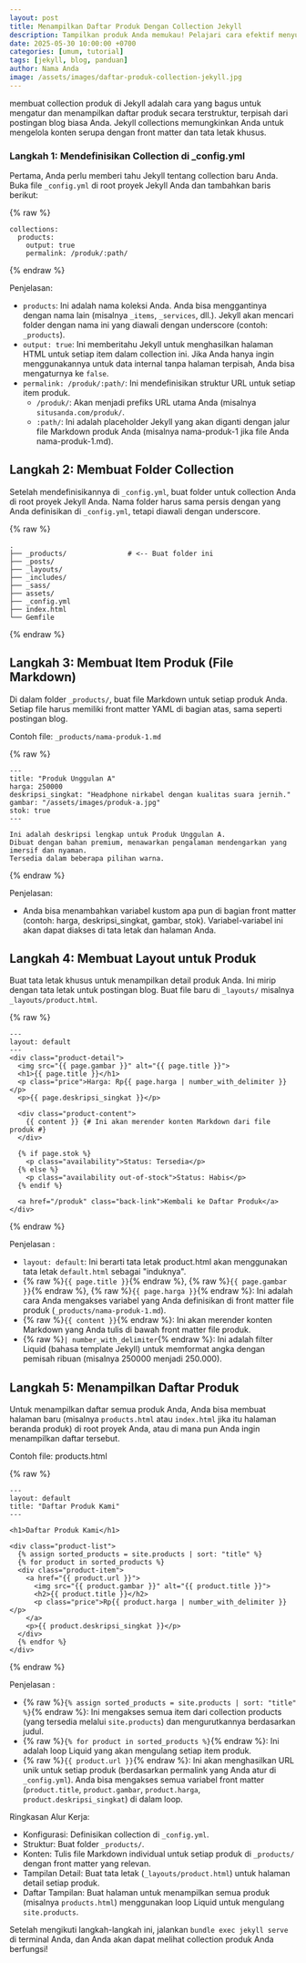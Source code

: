 ```yaml
---
layout: post
title: Menampilkan Daftar Produk Dengan Collection Jekyll
description: Tampilkan produk Anda memukau! Pelajari cara efektif menyusun dan menampilkan daftar produk menggunakan Collection Jekyll untuk blog Anda. Mudah, cepat, dan profesional.
date: 2025-05-30 10:00:00 +0700
categories: [umum, tutorial]
tags: [jekyll, blog, panduan]
author: Nama Anda
image: /assets/images/daftar-produk-collection-jekyll.jpg
---
```


membuat collection produk di Jekyll adalah cara yang bagus untuk mengatur dan menampilkan daftar produk secara terstruktur, terpisah dari postingan blog biasa Anda. Jekyll collections memungkinkan Anda untuk mengelola konten serupa dengan front matter dan tata letak khusus.

### Langkah 1: Mendefinisikan Collection di _config.yml

Pertama, Anda perlu memberi tahu Jekyll tentang collection baru Anda. Buka file `_config.yml` di root proyek Jekyll Anda dan tambahkan baris berikut:

{% raw %}
```
collections:
  products:
    output: true
    permalink: /produk/:path/
```
{% endraw %}

Penjelasan:

* `products`: Ini adalah nama koleksi Anda. Anda bisa menggantinya dengan nama lain (misalnya `_items`, `_services`, dll.). Jekyll akan mencari folder dengan nama ini yang diawali dengan underscore (contoh: `_products`).
* `output: true`: Ini memberitahu Jekyll untuk menghasilkan halaman HTML untuk setiap item dalam collection ini. Jika Anda hanya ingin menggunakannya untuk data internal tanpa halaman terpisah, Anda bisa mengaturnya ke `false`.
* `permalink: /produk/:path/`: Ini mendefinisikan struktur URL untuk setiap item produk.
    * `/produk/`: Akan menjadi prefiks URL utama Anda (misalnya `situsanda.com/produk/`.
    * `:path/`: Ini adalah placeholder Jekyll yang akan diganti dengan jalur file Markdown produk Anda (misalnya nama-produk-1 jika file Anda nama-produk-1.md).

## Langkah 2: Membuat Folder Collection

Setelah mendefinisikannya di `_config.yml`, buat folder untuk collection Anda di root proyek Jekyll Anda. Nama folder harus sama persis dengan yang Anda definisikan di `_config.yml`, tetapi diawali dengan underscore.

{% raw %}
```
.
├── _products/               # <-- Buat folder ini
├── _posts/
├── _layouts/
├── _includes/
├── _sass/
├── assets/
├── _config.yml
├── index.html
└── Gemfile
```
{% endraw %}

## Langkah 3: Membuat Item Produk (File Markdown)

Di dalam folder `_products/`, buat file Markdown untuk setiap produk Anda. Setiap file harus memiliki front matter YAML di bagian atas, sama seperti postingan blog.

Contoh file: `_products/nama-produk-1.md`

{% raw %}
```
---
title: "Produk Unggulan A"
harga: 250000
deskripsi_singkat: "Headphone nirkabel dengan kualitas suara jernih."
gambar: "/assets/images/produk-a.jpg"
stok: true
---

Ini adalah deskripsi lengkap untuk Produk Unggulan A.
Dibuat dengan bahan premium, menawarkan pengalaman mendengarkan yang imersif dan nyaman.
Tersedia dalam beberapa pilihan warna.
```
{% endraw %}

Penjelasan:

* Anda bisa menambahkan variabel kustom apa pun di bagian front matter (contoh: harga, deskripsi_singkat, gambar, stok). Variabel-variabel ini akan dapat diakses di tata letak dan halaman Anda.

## Langkah 4: Membuat Layout untuk Produk

Buat tata letak khusus untuk menampilkan detail produk Anda. Ini mirip dengan tata letak untuk postingan blog. Buat file baru di `_layouts/` misalnya `_layouts/product.html`.

{% raw %}
```
---
layout: default
---
<div class="product-detail">
  <img src="{{ page.gambar }}" alt="{{ page.title }}">
  <h1>{{ page.title }}</h1>
  <p class="price">Harga: Rp{{ page.harga | number_with_delimiter }}</p>
  <p>{{ page.deskripsi_singkat }}</p>

  <div class="product-content">
    {{ content }} {# Ini akan merender konten Markdown dari file produk #}
  </div>

  {% if page.stok %}
    <p class="availability">Status: Tersedia</p>
  {% else %}
    <p class="availability out-of-stock">Status: Habis</p>
  {% endif %}

  <a href="/produk" class="back-link">Kembali ke Daftar Produk</a>
</div>
```
{% endraw %}

Penjelasan :



* `layout: default`: Ini berarti tata letak product.html akan menggunakan tata letak `default.html` sebagai "induknya".
* {% raw %}`{{ page.title }}`{% endraw %}, {% raw %}`{{ page.gambar }}`{% endraw %}, {% raw %}`{{ page.harga }}`{% endraw %}: Ini adalah cara Anda mengakses variabel yang Anda definisikan di front matter file produk (`_products/nama-produk-1.md`).
* {% raw %}`{{ content }}`{% endraw %}: Ini akan merender konten Markdown yang Anda tulis di bawah front matter file produk.
* {% raw %}`| number_with_delimiter`{% endraw %}: Ini adalah filter Liquid (bahasa template Jekyll) untuk memformat angka dengan pemisah ribuan (misalnya 250000 menjadi 250.000).


## Langkah 5: Menampilkan Daftar Produk

Untuk menampilkan daftar semua produk Anda, Anda bisa membuat halaman baru (misalnya `products.html` atau `index.html` jika itu halaman beranda produk) di root proyek Anda, atau di mana pun Anda ingin menampilkan daftar tersebut.

Contoh file: products.html

{% raw %}
```
---
layout: default
title: "Daftar Produk Kami"
---

<h1>Daftar Produk Kami</h1>

<div class="product-list">
  {% assign sorted_products = site.products | sort: "title" %}
  {% for product in sorted_products %}
  <div class="product-item">
    <a href="{{ product.url }}">
      <img src="{{ product.gambar }}" alt="{{ product.title }}">
      <h2>{{ product.title }}</h2>
      <p class="price">Rp{{ product.harga | number_with_delimiter }}</p>
    </a>
    <p>{{ product.deskripsi_singkat }}</p>
  </div>
  {% endfor %}
</div>
```
{% endraw %}

Penjelasan :


* {% raw %}`{% assign sorted_products = site.products | sort: "title" %}`{% endraw %}: Ini mengakses semua item dari collection products (yang tersedia melalui `site.products`) dan mengurutkannya berdasarkan judul.
* {% raw %}`{% for product in sorted_products %}`{% endraw %}: Ini adalah loop Liquid yang akan mengulang setiap item produk.
* {% raw %}`{{ product.url }}`{% endraw %}: Ini akan menghasilkan URL unik untuk setiap produk (berdasarkan permalink yang Anda atur di `_config.yml`).
Anda bisa mengakses semua variabel front matter (`product.title`, `product.gambar`, `product.harga`, `product.deskripsi_singkat`) di dalam loop.


Ringkasan Alur Kerja:

* Konfigurasi: Definisikan collection di `_config.yml`.
* Struktur: Buat folder `_products/`.
* Konten: Tulis file Markdown individual untuk setiap produk di `_products/` dengan front matter yang relevan.
* Tampilan Detail: Buat tata letak (`_layouts/product.html`) untuk halaman detail setiap produk.
* Daftar Tampilan: Buat halaman untuk menampilkan semua produk (misalnya `products.html`) menggunakan loop Liquid untuk mengulang `site.products`.

Setelah mengikuti langkah-langkah ini, jalankan `bundle exec jekyll serve` di terminal Anda, dan Anda akan dapat melihat collection produk Anda berfungsi!

